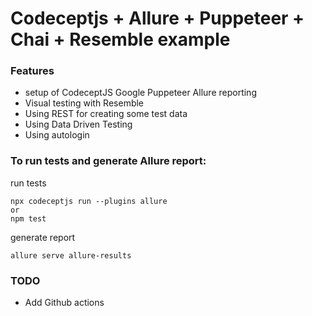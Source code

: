 # Codeceptjs + Allure + Puppeteer + Chai + Resemble example 

### Features
- setup of CodeceptJS
  Google Puppeteer
  Allure reporting
- Visual testing with Resemble
- Using REST for creating some test data
- Using Data Driven Testing
- Using autologin

### To run tests and generate Allure report:
run tests
```
npx codeceptjs run --plugins allure  
or
npm test
```
generate report
```
allure serve allure-results
```
### TODO
- Add Github actions